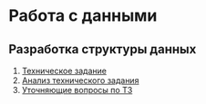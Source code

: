# Работа с данными

## Разработка структуры данных

1. [Техническое задание](./docs/tz.md)
2. [Анализ технического задания](./docs/tz_analiz.md)
3. [Уточняющие вопросы по ТЗ](./docs/tz_questions.md)

